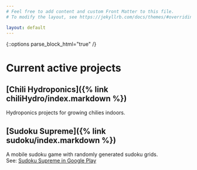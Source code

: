 ```yaml
---
# Feel free to add content and custom Front Matter to this file.
# To modify the layout, see https://jekyllrb.com/docs/themes/#overriding-theme-defaults

layout: default
---
```

{::options parse_block_html="true" /}
# Current active projects

## [Chili Hydroponics]({% link chiliHydro/index.markdown %})
Hydroponics projects for growing chilies indoors.

## [Sudoku Supreme]({% link sudoku/index.markdown %})
A mobile sudoku game with randomly generated sudoku grids.<br>
See: <a href="https://play.google.com/store/apps/details?id=com.attej.sudoku" target="_blank">Sudoku Supreme in Google Play</a>
